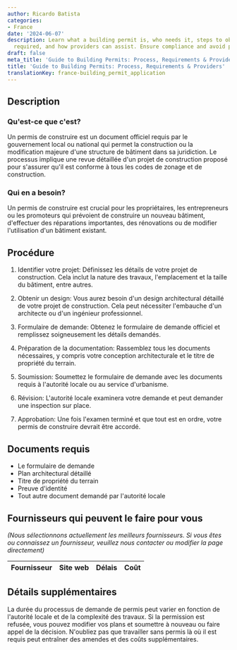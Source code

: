 ```yaml
---
author: Ricardo Batista
categories:
- France
date: '2024-06-07'
description: Learn what a building permit is, who needs it, steps to obtain one, documents
  required, and how providers can assist. Ensure compliance and avoid penalties.
draft: false
meta_title: 'Guide to Building Permits: Process, Requirements & Providers'
title: 'Guide to Building Permits: Process, Requirements & Providers'
translationKey: france-building_permit_application
---
```



## Description
### Qu'est-ce que c'est?
Un permis de construire est un document officiel requis par le gouvernement local ou national qui permet la construction ou la modification majeure d'une structure de bâtiment dans sa juridiction. Le processus implique une revue détaillée d'un projet de construction proposé pour s'assurer qu'il est conforme à tous les codes de zonage et de construction.
### Qui en a besoin?
Un permis de construire est crucial pour les propriétaires, les entrepreneurs ou les promoteurs qui prévoient de construire un nouveau bâtiment, d'effectuer des réparations importantes, des rénovations ou de modifier l'utilisation d'un bâtiment existant.

## Procédure

1. Identifier votre projet: Définissez les détails de votre projet de construction. Cela inclut la nature des travaux, l'emplacement et la taille du bâtiment, entre autres.

2. Obtenir un design: Vous aurez besoin d'un design architectural détaillé de votre projet de construction. Cela peut nécessiter l'embauche d'un architecte ou d'un ingénieur professionnel.

3. Formulaire de demande: Obtenez le formulaire de demande officiel et remplissez soigneusement les détails demandés.

4. Préparation de la documentation: Rassemblez tous les documents nécessaires, y compris votre conception architecturale et le titre de propriété du terrain.

5. Soumission: Soumettez le formulaire de demande avec les documents requis à l'autorité locale ou au service d'urbanisme.

6. Révision: L'autorité locale examinera votre demande et peut demander une inspection sur place.

7. Approbation: Une fois l'examen terminé et que tout est en ordre, votre permis de construire devrait être accordé.

## Documents requis
- Le formulaire de demande
- Plan architectural détaillé
- Titre de propriété du terrain
- Preuve d'identité
- Tout autre document demandé par l'autorité locale

## Fournisseurs qui peuvent le faire pour vous
_(Nous sélectionnons actuellement les meilleurs fournisseurs. Si vous êtes ou connaissez un fournisseur, veuillez nous contacter ou modifier la page directement)_

| Fournisseur     |     Site web    |     Délais       |       Coût       |
| --------------- | --------------- |  :-------------: | :-------------: |

## Détails supplémentaires
La durée du processus de demande de permis peut varier en fonction de l'autorité locale et de la complexité des travaux. Si la permission est refusée, vous pouvez modifier vos plans et soumettre à nouveau ou faire appel de la décision. N'oubliez pas que travailler sans permis là où il est requis peut entraîner des amendes et des coûts supplémentaires.